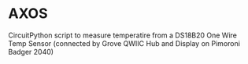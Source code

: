 # AXOS
 CircuitPython script to measure temperatire from a DS18B20 One Wire Temp Sensor (connected by Grove QWIIC Hub and Display on Pimoroni Badger 2040)
